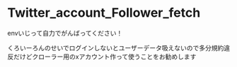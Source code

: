 # Twitter_account_Follower_fetch

envいじって自力でがんばってください！

くろいーろんのせいでログインしないとユーザーデータ吸えないので多分規約違反だけどクローラー用のxアカウント作って使うことをお勧めします